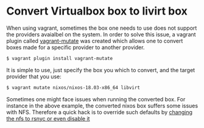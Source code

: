 # Convert Virtualbox box to livirt box

When using vagrant, sometimes the box one needs to use does not support the
providers avaialbel on the system. In order to solve this issue, a vagrant plugin
called [vagrant-mutate](https://github.com/sciurus/vagrant-mutate) was created
which allows one to convert boxes made for a specific provider to another
provider.

```bash
$ vagrant plugin install vagrant-mutate
```

It is simple to use, just specify the box you which to convert, and the target
provider that you use:

```bash
$ vagrant mutate nixos/nixos-18.03-x86_64 libvirt
```

Sometimes one might face issues when running the converted box. For instance in
the above example, the converted nixos box suffers some issues with NFS.
Therefore a quick hack is to override such defaults by [changing the nfs to
rsnyc or even disable it](../vagrant/sync-folder-to-vagrant-box.md)

